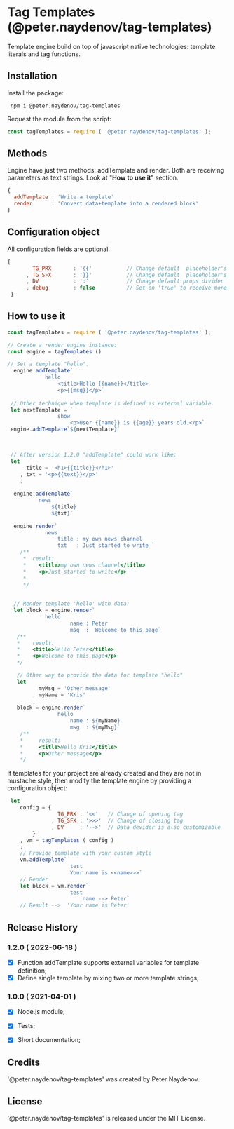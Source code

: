 # Tag Templates (@peter.naydenov/tag-templates)

Template engine build on top of javascript native technologies: template literals and tag functions. 



## Installation
Install the package:

```
 npm i @peter.naydenov/tag-templates

```


Request the module from the script:

```js
const tagTemplates = require ( '@peter.naydenov/tag-templates' );

```


## Methods
Engine have just two methods: addTemplate and render. Both are receiving parameters as text strings. Look at "**How to use it**" section.

```js
{
  addTemplate : 'Write a template'
  render      : 'Convert data+template into a rendered block'
}
```

## Configuration object

All configuration fields are optional.
```js
{
        TG_PRX       : '{{'           // Change default  placeholder's opening tag
      , TG_SFX       : '}}'           // Change default  placeholder's opening tag
      , DV           : ':'            // Chnage default props divider
      , debug        : false          // Set on 'true' to receive more warnings and error messages
 }
```


## How to use it

```js
const tagTemplates = require ( '@peter.naydenov/tag-templates' );

// Create a render engine instance:
const engine = tagTemplates ()

// Set a template "hello".
  engine.addTemplate`
            hello
                <title>Hello {{name}}</title>
                <p>{{msg}}</p>`
 
 // Other technique when template is defined as external variable.
 let nextTemplate = `
                show
                    <p>User {{name}} is {{age}} years old.</p>`
 engine.addTemplate`${nextTemplate}`
 


 // After version 1.2.0 "addTemplate" could work like:
 let 
      title = '<h1>{{title}}</h1>'
    , txt = '<p>{{text}}</p>'
    ;
  
  engine.addTemplate`
          news
              ${title}
              ${txt}`

  engine.render`
            news
                title : my own news channel
                txt   : Just started to write `
    /**
     *  result:
     *    <title>my own news channel</title>
     *    <p>Just started to write</p>
     *  
     */

 
  // Render template 'hello' with data:
  let block = engine.render`
            hello
                    name : Peter
                    msg  :  Welcome to this page`
   /**
   *    result:
   *    <title>Hello Peter</title>
   *    <p>Welcome to this page</p> 
   */

   // Other way to provide the data for template "hello"
   let 
          myMsg = 'Other message'
        , myName = 'Kris'
        ;
   block = engine.render`
                hello
                    name : ${myName}
                    msg  : ${myMsg}`
    /**
    *     result:
    *     <title>Hello Kris</title>
    *     <p>Other message</p>
    */
```

If templates for your project are already created and they are not in mustache style, then modify the template engine by providing a configuration object:

```js
 let 
    config = { 
                TG_PRX : '<<'   // Change of opening tag
              , TG_SFX : '>>>'  // Change of closing tag
              , DV     : '-->'  // Data devider is also customizable
        }
    , vm = tagTemplates ( config )
    ;
    // Provide template with your custom style
    vm.addTemplate`
                    test
                    Your name is <<name>>>`
    // Render 
    let block = vm.render`
                    test
                        name --> Peter`
    // Result -->  'Your name is Peter'
```








## Release History

### 1.2.0 ( 2022-06-18 )
 - [x] Function addTemplate supports external variables for template definition;
 - [x] Define single template by mixing two or more template strings;

### 1.0.0 ( 2021-04-01 )
 - [x] Node.js module;
 - [x] Tests;
 - [x] Short documentation;



## Credits
'@peter.naydenov/tag-templates' was created by Peter Naydenov.



## License
'@peter.naydenov/tag-templates' is released under the MIT License.